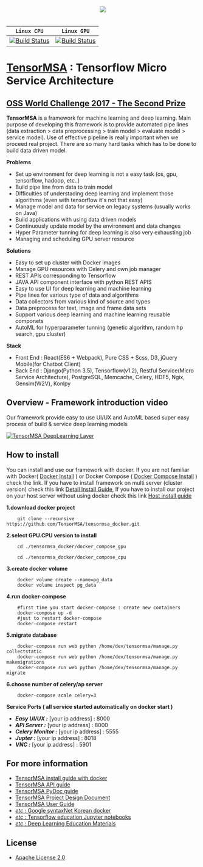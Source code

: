 <div align="center">
  <img src="http://hugrypiggykim.com/wp-content/uploads/2017/09/header.png"><br><br>
</div>

| **`Linux CPU`** | **`Linux GPU`** |
|-----------------|---------------------|
| [![Build Status](https://ci.tensorflow.org/buildStatus/icon?job=tensorflow-master-cpu)](https://ci.tensorflow.org/job/tensorflow-master-cpu) | [![Build Status](https://ci.tensorflow.org/buildStatus/icon?job=tensorflow-master-linux-gpu)](https://ci.tensorflow.org/job/tensorflow-master-linux-gpu) |

# [TensorMSA](http://hugrypiggykim.com) : Tensorflow Micro Service Architecture
## [OSS World Challenge 2017 - The Second Prize](https://www.slideshare.net/healess/11sw-tensormsa) 
**TensorMSA** is a framework for machine learning and deep learning. Main purpose of developing this framework is to provide automated pipe lines (data extraction > data preprocessing > train model > evaluate model > service model). Use of effective pipeline is really important when we proceed real project. There are so many hard tasks which has to be done to build data driven model. 

**Problems**
* Set up environment for deep learning is not a easy task (os, gpu, tensorflow, hadoop, etc..) 
* Build pipe line from data to train model 
* Difficulties of understading deep learning and implement those algorithms (even with tensorflow it's not that easy) 
* Manage model and data for service on legacy systems (usually works on Java)
* Build applications with using data driven models 
* Continuously update model by the environment and data changes 
* Hyper Parameter tunning for deep learning is also very exhausting job
* Managing and scheduling GPU server resource 

**Solutions**
* Easy to set up cluster with Docker images 
* Manage GPU resources with Celery and own job manager 
* REST APIs corresponding to Tensorflow
* JAVA API component interface with python REST APIS
* Easy to use UI for deep learning and machine learning 
* Pipe lines for various type of data and algorithms 
* Data collectors from various kind of source and types 
* Data preprocess for text, image and frame data sets 
* Support various deep learning and machine learning reusable componets 
* AutoML for hyperparameter tunning (genetic algorithm, random hp search, gpu cluster)

**Stack**
* Front End : React(ES6 + Webpack), Pure CSS + Scss, D3, jQuery Mobile(for Chatbot Client)
* Back End : Django(Python 3.5), Tensorflow(v1.2), Restful Service(Micro Service Architecture), PostgreSQL, Memcache, Celery, HDF5, Ngix, Gensim(W2V), Konlpy

## Overview - Framework introduction video 

Our framework provide easy to use UI/UX and AutoML based super easy process of build & service deep learning models

[![TensorMSA DeepLearning Layer](http://hugrypiggykim.com/wp-content/uploads/2017/09/user_main_page.png)](https://youtu.be/oShf9N7rdAE "TensorMSA ver0.1 - Click to Watch!")


## How to install
You can install and use our framework with docker. If you are not familiar with Docker( [Docker Install](https://docs.docker.com/engine/installation/) ) or Docker Compose ( [Docker Compose Install](https://docs.docker.com/compose/install/) ) check the link. If you have to install framework on multi server (cluster version) check this link [Detail Install Guide](https://github.com/TensorMSA/tensormsa_docker), If you have to install our project on your host server without using docker check this link [Host install guide](./Host_Install.md)

**1.download docker project**
```
    git clone --recursive https://github.com/TensorMSA/tensormsa_docker.git
```

**2.select GPU.CPU version to install**
```
    cd ./tensormsa_docker/docker_compose_gpu
```
```
    cd ./tensormsa_docker/docker_compose_cpu
```

**3.create docker volume**
```
    docker volume create --name=pg_data
    docker volume inspect pg_data
```

**4.run docker-compose**
```
    #first time you start docker-compose : create new containers
    docker-compose up -d
    #just to restart docker-compose 
    docker-compose restart
```

**5.migrate database**
```
    docker-compose run web python /home/dev/tensormsa/manage.py collectstatic
    docker-compose run web python /home/dev/tensormsa/manage.py makemigrations
    docker-compose run web python /home/dev/tensormsa/manage.py migrate
```

**6.choose number of celery/ap server**
```
    docker-compose scale celery=3
```

**Service Ports ( all service started automatically on docker start )**
* ***Easy UI/UX :*** [your ip address] : 8000 
* ***API Server :*** [your ip address] : 8000 
* ***Celery Monitor :*** [your ip address] : 5555 
* ***Jupter :*** [your ip address] : 8018 
* ***VNC :*** [your ip address] : 5901 


## For more information  

* [TensorMSA install guide with docker](https://github.com/TensorMSA/hoyai_docker)
* [TensorMSA API guide](http://13.124.133.117:8989/docs)
* [TensorMSA PyDoc guide](https://tensormsa.github.io/tensormsa/)
* [TensorMSA Project Design Document](https://docs.google.com/presentation/d/1SKYQ85l29PApQu8aUOFbkTMpxxefpJH3NhiR_GYr66I/pub?start=false&loop=false&delayms=3000)
* [TensorMSA User Guide](http://hugrypiggykim.com/category/tensormsa-guide/)
* [*etc* : Google syntaxNet Korean docker](https://github.com/TensorMSA/syntax_docker)
* [*etc* : Tensorflow education Jupyter notebooks](https://github.com/TensorMSA/hoyai_jupyter)
* [*etc* : Deep Learning Education Materials](http://hugrypiggykim.com/2017/08/24/%EB%94%A5%EB%9F%AC%EB%8B%9D-%EA%B5%90%EC%9C%A1-%EC%9E%90%EB%A3%8C-deep-learning-lecture/)


## License

* [Apache License 2.0](LICENSE)
